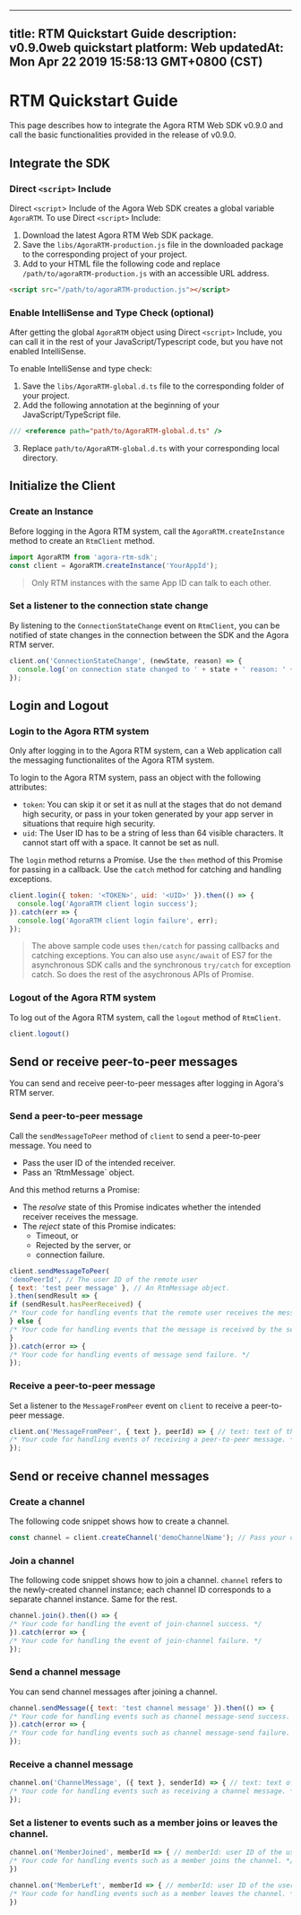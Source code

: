 
---
title: RTM Quickstart Guide
description: v0.9.0web quickstart 
platform: Web
updatedAt: Mon Apr 22 2019 15:58:13 GMT+0800 (CST)
---
# RTM Quickstart Guide
This page describes how to integrate the Agora RTM Web SDK v0.9.0 and call the basic functionalities provided in the release of v0.9.0.

## Integrate the SDK

### Direct `<script>` Include

Direct `<script`> Include of the Agora Web SDK creates a global variable `AgoraRTM`. To use Direct `<script>` Include:

1. Download the latest Agora RTM Web SDK package.
2. Save the `libs/AgoraRTM-production.js` file in the downloaded package to the corresponding project of your project. 
3. Add to your HTML file the following code and replace `/path/to/agoraRTM-production.js` with an accessible URL address.

```html
<script src="/path/to/agoraRTM-production.js"></script>
```


### Enable IntelliSense and Type Check (optional)

After getting the global `AgoraRTM` object using Direct `<script>` Include, you can call it in the rest of your JavaScript/Typescript code, but you have not enabled IntelliSense.

To enable IntelliSense and type check:

1. Save the `libs/AgoraRTM-global.d.ts` file to the corresponding folder of your project. 
2. Add the following annotation at the beginning of your JavaScript/TypeScript file. 

```JavaScript
/// <reference path="path/to/AgoraRTM-global.d.ts" />
```

3. Replace `path/to/AgoraRTM-global.d.ts` with your corresponding local directory.



## Initialize the Client

### Create an Instance

Before logging in the Agora RTM system, call the `AgoraRTM.createInstance` method to create an `RtmClient` method.

```JavaScript
import AgoraRTM from 'agora-rtm-sdk';
const client = AgoraRTM.createInstance('YourAppId'); 
```
> Only RTM instances with the same App ID can talk to each other.

### Set a listener to the connection state change 

By listening to the `ConnectionStateChange` event on `RtmClient`, you can be notified of state changes in the connection between the SDK and the Agora RTM server. 

```JavaScript
client.on('ConnectionStateChange', (newState, reason) => {
  console.log('on connection state changed to ' + state + ' reason: ' + reason);
});
```

## Login and Logout

### Login to the Agora RTM system

Only after logging in to the Agora RTM system, can a Web application call the messaging functionalites of the Agora RTM system. 

To login to the Agora RTM system, pass an object with the following attributes:
- `token`: You can skip it or set it as null at the stages that do not demand high security, or pass in your token generated by your app server in situations that require high security. 
- `uid`: The User ID has to be a string of less than 64 visible characters. It cannot start off with a space. It cannot be set as null. 

The `login` method returns a Promise. Use the `then` method of this Promise for passing in a callback. Use the `catch` method for catching and handling exceptions. 

```JavaScript
client.login({ token: '<TOKEN>', uid: '<UID>' }).then(() => {
  console.log('AgoraRTM client login success');
}).catch(err => {
  console.log('AgoraRTM client login failure', err);
});
```

> The above sample code uses `then/catch` for passing callbacks and catching exceptions. 
> You can also use `async/await` of ES7 for the asynchronous SDK calls and the synchronous `try/catch` for exception catch. So does the rest of the asychronous APIs of Promise. 

### Logout of the Agora RTM system

To log out of the Agora RTM system, call the `logout` method of `RtmClient`.

```JavaScript
client.logout()
```



## Send or receive peer-to-peer messages

You can send and receive peer-to-peer messages after logging in Agora's RTM server.

### Send a peer-to-peer message

Call the `sendMessageToPeer` method of `client` to send a peer-to-peer message. You need to

- Pass the user ID of the intended receiver.
- Pass an 'RtmMessage` object.

And this method returns a Promise:

- The *resolve* state of this Promise indicates whether the intended receiver receives the message.
- The *reject* state of this Promise indicates:
     - Timeout, or
     - Rejected by the server, or 
     - connection failure.

```JavaScript
client.sendMessageToPeer(
'demoPeerId', // The user ID of the remote user
{ text: 'test peer message' }, // An RtmMessage object.
).then(sendResult => {
if (sendResult.hasPeerReceived) {
/* Your code for handling events that the remote user receives the message. */
} else {
/* Your code for handling events that the message is received by the server but the remote user cannot be reached. */
}
}).catch(error => {
/* Your code for handling events of message send failure. */
});
```

### Receive a peer-to-peer message

Set a listener to the `MessageFromPeer` event on `client` to receive a peer-to-peer message.

```JavaScript
client.on('MessageFromPeer', { text }, peerId) => { // text: text of the received message; peerId: User ID of the sender.
/* Your code for handling events of receiving a peer-to-peer message. */
});
```

## Send or receive channel messages

### Create a channel

The following code snippet shows how to create a channel.

```JavaScript
const channel = client.createChannel('demoChannelName'); // Pass your channel ID here.
```

### Join a channel

The following code snippet shows how to join a channel.  `channel` refers to the newly-created channel instance; each channel ID corresponds to a separate channel instance. Same for the rest.

```JavaScript
channel.join().then(() => {
/* Your code for handling the event of join-channel success. */
}).catch(error => {
/* Your code for handling the event of join-channel failure. */
});
```

### Send a channel message

You can send channel messages after joining a channel.

```JavaScript
channel.sendMessage({ text: 'test channel message' }).then(() => {
/* Your code for handling events such as channel message-send success. */
}).catch(error => {
/* Your code for handling events such as channel message-send failure. */
});
```

### Receive a channel message

```JavaScript
channel.on('ChannelMessage', ({ text }, senderId) => { // text: text of the received channel message; senderId: user ID of the sender.
/* Your code for handling events such as receiving a channel message. */
});
```

### Set a listener to events such as a member joins or leaves the channel.

```JavaScript
channel.on('MemberJoined', memberId => { // memberId: user ID of the user joining the channel
/* Your code for handling events such as a member joins the channel. */
})
```

```JavaScript
channel.on('MemberLeft', memberId => { // memberId: user ID of the user joining the channel.
/* Your code for handling events such as a member leaves the channel. */
})
```


